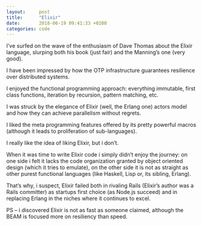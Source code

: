 ```yaml
---
layout:     post
title:      "Elixir"
date:       2018-06-19 09:41:33 +0200
categories: code
---
```


I’ve surfed on the wave of the enthusiasm of Dave Thomas about the Elixir language, slurping both his book (just fair) and the Manning’s one (very good).

I have been impressed by how the OTP infrastructure guarantees resilience over distributed systems.

I enjoyed the functional programming approach: everything immutable, first class functions, iteration by recursion, pattern matching, etc.

I was struck by the elegance of Elixir (well, the Erlang one) actors model and how they can achieve parallelism without regrets.

I liked the meta programming features offered by its pretty powerful macros (although it leads to proliferation of sub-languages).

I really like the idea of liking Elixir, but i don’t.

When it was time to write Elixir code i simply didn’t enjoy the journey: on one side i felt it lacks the code organization granted by object oriented design (which it tries to emulate), on the other side it is not as straight as other purest functional languages (like Haskell, Lisp or, its sibling, Erlang).

That’s why, i suspect, Elixir failed both in rivaling Rails (Elixir’s author was a Rails committer) as startups first choice (as Node.js succeed) and in replacing Erlang in the niches where it continues to excel.

PS – i discovered Elixir is not as fast as someone claimed, although the BEAM is focused more on resiliency than speed.
